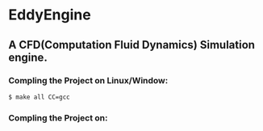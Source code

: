 # EddyEngine
## A CFD(Computation Fluid Dynamics) Simulation engine.


### Compling the Project on Linux/Window:
```bash
$ make all CC=gcc
```
### Compling the Project on:
